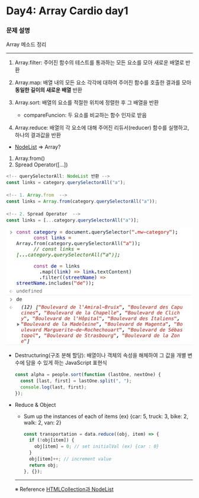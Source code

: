 # Day4: Array Cardio day1

### 문제 설명

Array 메소드 정리

---

1. Array.filter: 주어진 함수의 테스트를 통과하는 모든 요소를 모아 새로운 배열로 반환

2. Array.map: 배열 내의 모든 요소 각각에 대하여 주어진 함수를 호출한 결과를 모아 **동일한 길이의 새로운 배열** 반환

3. Array.sort: 배열의 요소를 적절한 위치에 정렬한 후 그 배열을 반환

   - compareFuncion: 두 요소를 비교하는 함수 인자로 받음

4. Array.reduce: 배열의 각 요소에 대해 주어진 리듀서(reducer) 함수를 실행하고, 하나의 결과값을 반환

- [NodeList](https://developer.mozilla.org/ko/docs/Web/API/NodeList) => Array?

1. Array.from()
2. Spread Operator([...])

```javascript
<!-- querySelectorAll: NodeList 반환 -->
const links = category.querySelectorAll("a");

<!-- 1. Array.from  -->
const links = Array.from(category.querySelectorAll("a"));

<!-- 2. Spread Operator  -->
const links = [...category.querySelectorAll("a")];
```

![de](./de.png)

- Destructuring(구조 분해 할당): 배열이나 객체의 속성을 해체하여 그 값을 개별 변수에 담을 수 있게 하는 JavaScript 표현식

  ```javascript
  const alpha = people.sort(function (lastOne, nextOne) {
    const [last, first] = lastOne.split(", ");
    console.log(last, first);
  });
  ```

- Reduce & Object

  - Sum up the instances of each of items
    (ex) {car: 5, truck: 3, bike: 2, walk: 2, van: 2}

    ```javascript
    const transportation = data.reduce((obj, item) => {
      if (!obj[item]) {
        obj[item] = 0; // set initialVal (ex) {car : 0}
      }
      obj[item]++; // increment value
      return obj;
    }, {});
    ```

  ***

  ※ Reference
  [HTMLCollection과 NodeList](https://devsoyoung.github.io/posts/js-htmlcollection-nodelist)
